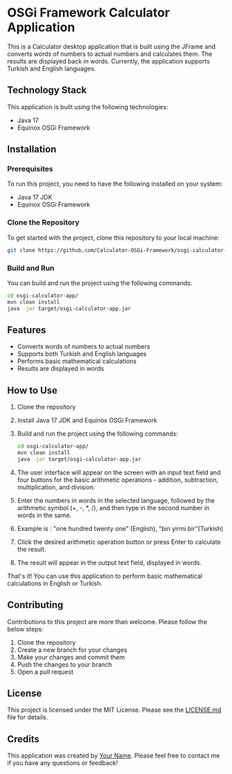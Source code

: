 # OSGi Framework Calculator Application

This is a Calculator desktop application that is built using the JFrame and converts words of numbers to actual numbers and calculates them. The results are displayed back in words. Currently, the application supports Turkish and English languages.

## Technology Stack

This application is built using the following technologies:

- Java 17
- Equinox OSGi Framework

## Installation

### Prerequisites

To run this project, you need to have the following installed on your system:

- Java 17 JDK
- Equinox OSGi Framework

### Clone the Repository

To get started with the project, clone this repository to your local machine:

```bash
git clone https://github.com/Calculator-OSGi-Framework/osgi-calculator-app.git
```

### Build and Run

You can build and run the project using the following commands:

```bash
cd osgi-calculator-app/
mvn clean install
java -jar target/osgi-calculator-app.jar
```
## Features 

- Converts words of numbers to actual numbers
- Supports both Turkish and English languages
- Performs basic mathematical calculations
- Results are displayed in words

## How to Use

1. Clone the repository
2. Install Java 17 JDK and Equinox OSGi Framework
3. Build and run the project using the following commands:

   ```bash
   cd osgi-calculator-app/
   mvn clean install
   java -jar target/osgi-calculator-app.jar
   ```

4. The user interface will appear on the screen with an input text field and four buttons for the basic arithmetic operations - addition, subtraction, multiplication, and division.
5. Enter the numbers in words in the selected language, followed by the arithmetic symbol (+, -, *, /), and then type in the second number in words in the same.
6. Example is : "one hundred twenty one" (English), "bin yirmi bir"(Turkish)
7. Click the desired arithmetic operation button or press Enter to calculate the result.
8. The result will appear in the output text field, displayed in words.

That's it! You can use this application to perform basic mathematical calculations in English or Turkish.


## Contributing 

Contributions to this project are more than welcome. Please follow the below steps:

1. Clone the repository
2. Create a new branch for your changes
3. Make your changes and commit them
4. Push the changes to your branch
5. Open a pull request

## License

This project is licensed under the MIT License. Please see the [LICENSE.md](https://github.com/dwynwei/Calculator-OSGi-Framework/blob/main/LICENCE.md) file for details.

## Credits

This application was created by [Your Name](https://github.com/dwynwei). Please feel free to contact me if you have any questions or feedback!
